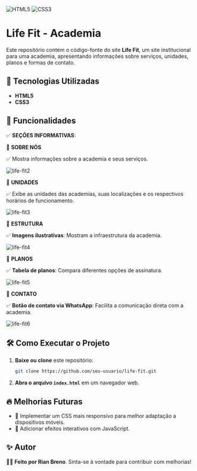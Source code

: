 ![HTML5](https://img.shields.io/badge/html5-%23E34F26.svg?style=for-the-badge&logo=html5&logoColor=white)
![CSS3](https://img.shields.io/badge/css3-%231572B6.svg?style=for-the-badge&logo=css3&logoColor=white)

# Life Fit - Academia

Este repositório contém o código-fonte do site **Life Fit**, um site institucional para uma academia, apresentando informações sobre serviços, unidades, planos e formas de contato.

## 📌 Tecnologias Utilizadas

- **HTML5**
- **CSS3**

## 🚀 Funcionalidades

✅ **SEÇÕES INFORMATIVAS**:

🔹 **SOBRE NÓS**

✅ Mostra informações sobre a academia e seus serviços.

  ![life-fit2](https://github.com/user-attachments/assets/26aeb009-5265-4d71-b1c8-b350230e3f08)

🔹 **UNIDADES**

✅ Exibe as unidades das academias, suas localizações e os respectivos horários de funcionamento.

  ![life-fit3](https://github.com/user-attachments/assets/8438830e-cc6c-40b2-8bea-898a392bc376)
  
🔹 **ESTRUTURA**

✅ **Imagens ilustrativas**: Mostram a infraestrutura da academia.

 ![life-fit4](https://github.com/user-attachments/assets/9f1b805e-674e-4655-a10d-8ba64709d6d9)

🔹 **PLANOS** 

✅ **Tabela de planos**: Compara diferentes opções de assinatura.

![life-fit5](https://github.com/user-attachments/assets/2d7bb961-1918-437b-912d-641c3a1d28bf)

🔹 **CONTATO**

✅ **Botão de contato via WhatsApp**: Facilita a comunicação direta com a academia.

![life-fit6](https://github.com/user-attachments/assets/b074bb50-0e3d-40bf-8335-2b9ba02703ef)


## 🛠 Como Executar o Projeto

1. **Baixe ou clone** este repositório:
   ```sh
   git clone https://github.com/seu-usuario/life-fit.git
   ```
2. **Abra o arquivo `index.html`** em um navegador web.

## 🔥 Melhorias Futuras

- 🔹 Implementar um CSS mais responsivo para melhor adaptação a dispositivos móveis.
- 🔹 Adicionar efeitos interativos com JavaScript.

## ✨ Autor

👨‍💻 **Feito por Rian Breno**. Sinta-se à vontade para contribuir com melhorias!


